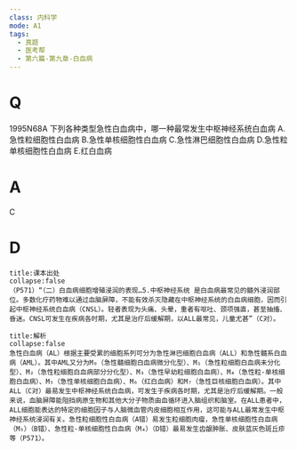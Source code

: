 ```yaml
---
class: 内科学
mode: A1
tags:
  - 真题
  - 医考帮
  - 第六篇-第九章-白血病
---
```


# Q
1995N68A 下列各种类型急性白血病中，哪一种最常发生中枢神经系统白血病
A.急性粒细胞性白血病
B.急性单核细胞性白血病
C.急性淋巴细胞性白血病
D.急性粒单核细胞性白血病
E.红白血病

# A
C
# D
```ad-note
title:课本出处
collapse:false
（P571）“（二）白血病细胞增殖浸润的表现…5.中枢神经系统 是白血病最常见的髓外浸润部位。多数化疗药物难以通过血脑屏障，不能有效杀灭隐藏在中枢神经系统的白血病细胞，因而引起中枢神经系统白血病（CNSL）。轻者表现为头痛、头晕，重者有呕吐、颈项强直，甚至抽搐、昏迷。CNSL可发生在疾病各时期，尤其是治疗后缓解期，以ALL最常见，儿童尤甚”（C对）。
```

```ad-summary
title:解析
collapse:false
急性白血病（AL）根据主要受累的细胞系列可分为急性淋巴细胞白血病（ALL）和急性髓系白血病（AML）。其中AML又分为M₀（急性髓细胞白血病微分化型）、M₁（急性粒细胞白血病未分化型）、M₂（急性粒细胞白血病部分分化型）、M₃（急性早幼粒细胞白血病）、M₄（急性粒-单核细胞白血病）、M₅（急性单核细胞白血病）、M₆（红白血病）和M₇（急性巨核细胞白血病）。其中ALL（C对）最易发生中枢神经系统白血病，可发生于疾病各时期，尤其是治疗后缓解期。一般来说，血脑屏障能阻挡病原生物和其他大分子物质由血循环进入脑组织和脑室。在ALL患者中，ALL细胞能表达的特定的细胞因子与人脑微血管内皮细胞相互作用，这可能与ALL最常发生中枢神经系统浸润有关。急性粒细胞性白血病（A错）易发生粒细胞肉瘤，急性单核细胞性白血病（M₅）（B错）、急性粒-单核细胞性白血病（M₄）（D错）最易发生齿龈肿胀、皮肤蓝灰色斑丘疹等（P571）。
```

